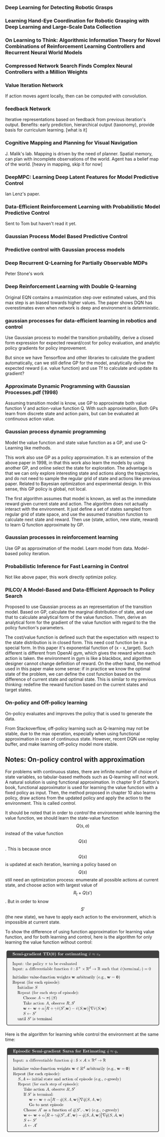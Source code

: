 <!-- ---
title: RL and Robotics
--- -->

### Deep Learning for Detecting Robotic Grasps

### Learning Hand-Eye Coordination for Robotic Grasping with Deep Learning and Large-Scale Data Collection

### On Learning to Think: Algorithmic Information Theory for Novel Combinations of Reinforcement Learning Controllers and Recurrent Neural World Models

### Compressed Network Search Finds Complex Neural Controllers with a Million Weights

### Value Iteration Network
If action moves agent locally, then can be computed with convolution.

### feedback Network

Iterative representations based on feedback from previous iteration's output. Benefits: early prediction, hierarchical output (taxonomy), provide basis for curriculum learning. [what is it]

### Cognitive Mapping and Planning for Visual Navigation

J. Malik's lab. Mapping is driven by the need of planner. Spatial memory, can plan with incomplete observations of the world. Agent has a belief map of the world. [heavy in mapping, skip it for now]

### DeepMPC: Learning Deep Latent Features for Model Predictive Control

Ian Lenz's paper.

### Data-Efficient Reinforcement Learning with Probabilistic Model Predictive Control

Sent to Tom but haven't read it yet.

### Gaussian Process Model Based Predictive Control

### Predictive control with Gaussian process models

### Deep Recurrent Q-Learning for Partially Observable MDPs
Peter Stone's work


### Deep Reinforcement Learning with Double Q-learning
Original EQN contains a maximization step over estimated values, and this max step is an biased towards higher values. The paper shows DQN has overestimates even when network is deep and environment is deterministic.

### gaussian processes for data-efficient learning in robotics and control
Use Gaussian process to model the transition probability, derive a closed form expression for expected reward/cost for policy evaluation, and analytic policy gradients for policy improvement.

But since we have Tensorflow and other libraries to calculate the gradient automatically, can we still define GP for the model, analytically derive the expected reward (i.e. value function) and use Tf to calculate and update its gradient?

### Approximate Dynamic Programming with Gaussian Processes.pdf (1998)
Assuming transition model is know, use GP to approximate both value function V and action-value function Q. With such approximation, Both GPs learn from discrete state and action pairs, but can be evaluated at continuous action value.

### Gaussian process dynamic programming
Model the value function and state value function as a GP, and use Q-Learning like methods.

This work also use GP as a policy approximation. It is an extension of the above paper in 1998, in that this work also learn the models by using another GP, and online select the state for exploration. The advantage is that we can only explore interesting state and actions along the trajectories, and do not need to sample the regular grid of state and actions like previous paper.  Related to Bayesian optimization and experimental design. In this sense, this GP policy is global, not local.

The first algorithm assumes that model is known, as well as the immediate reward given current state and action. The algorithm does not actually interact with the environment. It just define a set of states sampled from regular grid of state space, and use the assumed transition function to calculate next state and reward. Then use (state, action, new state, reward) to learn Q function approximate by GP.

### Gaussian processes in reinforcement learning
Use GP as approximation of the model. Learn model from data. Model-based policy iteration.

### Probabilistic Inference for Fast Learning in Control
Not like above paper, this work directly optimize policy.

### PILCO/ A Model-Based and Data-Efficient Approach to Policy Search
Proposed to use Gaussian process as an representation of the transition model. Based on GP, calculate the marginal distribution of state, and use that to calculate analytical form of the value function. Then, derive an analytical form for the gradient of the value function with regard to the the policy function's parameters.

The cost/value function is defined such that the expectation with respect to the state distribution is in closed form. This need cost function be in a special form. In this paper it's exponential function of (x - x_target). Such different is different from OpenAI gym, which gives the reward when each action is taken. the environment in gym is like a blackbox, and algorithm designer cannot change definition of reward. On the other hand, the method used in this paper make some sense: if in practice we know the optimal state of the problem, we can define the cost function based on the difference of current state and optimal state. This is similar to my previous thinking: redefine the reward function based on the current states and target states.  



### On-policy and Off-policy learning

On-policy evaluates and improves the policy that is used to generate the data.

From Stackoverflow, off-policy learning such as Q-learning may not be stable, due to the max operation, especially when using functional approximation in case of continuous state. However, recent DQN use replay buffer, and make learning off-policy model more stable.

## Notes: On-policy control with approximation
For problems with continuous states, there are infinite number of choice of state variables, so tabular-based methods such as Q-learning will not work. A natural solution is using functional approximation. In chapter 9 of Sutton's book, functional approximator is used for learning the value function with a fixed policy as input. Then, the method proposed in chapter 10 also learns policy, draw actions from the updated policy and apply the action to the environment. This is called *control*.

It should be noted that in order to *control* the environment while learning the value function, we should learn the state-value function $$Q(s, a)$$ instead of the value function $$Q(s)$$. This is because once $$Q(s)$$ is updated at each iteration, learning a policy based on $$Q(s)$$ still need an optimization process: enumerate all possible actions at current state, and choose action with largest value of $$R_t + Q(s')$$. But in order to know $$S'$$ (the new state), we have to apply each action to the environment, which is impossible at current state.

To show the difference of using function approximation for learning value function, and for both learning and control, here is the algorithm for only learning the value function without control:

<!-- <img src="figures/td_pred.png" alt="Drawing" style="width: 600px;"/> -->

![learn value function without control](figures/td_pred.png)

Here is the algorithm for learning while control the environment at the same time:

![learning while control](figures/sarsa_control.png)
